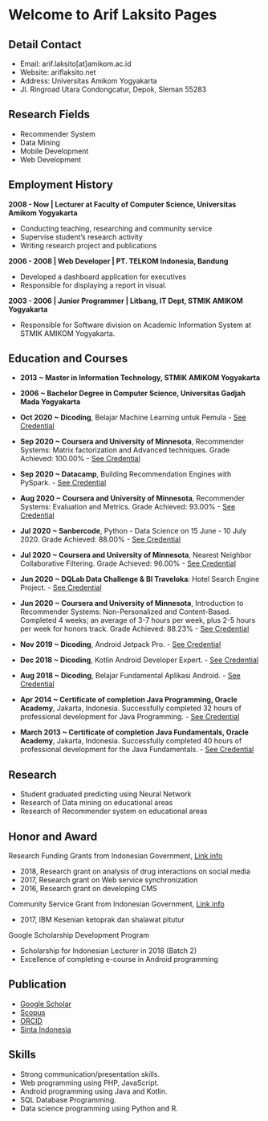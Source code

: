 # Welcome to Arif Laksito Pages

## Detail Contact

- Email: arif.laksito[at]amikom.ac.id
- Website: ariflaksito.net
- Address: Universitas Amikom Yogyakarta
- Jl. Ringroad Utara Condongcatur, Depok, Sleman 55283

## Research Fields
- Recommender System
- Data Mining
- Mobile Development
- Web Development

## Employment History
**2008 - Now | Lecturer at Faculty of Computer Science, Universitas Amikom Yogyakarta**
- Conducting teaching, researching and community service
- Supervise student’s research activity
- Writing research project and publications

**2006 - 2008 | Web Developer | PT. TELKOM Indonesia, Bandung**
- Developed a dashboard application for executives
- Responsible for displaying a report in visual.

**2003 - 2006 | Junior Programmer | Litbang, IT Dept, STMIK AMIKOM Yogyakarta**
- Responsible for Software division on Academic Information System at STMIK AMIKOM Yogyakarta.

## Education and Courses
- **2013 ~ Master in Information Technology, STMIK AMIKOM Yogyakarta**
- **2006 ~ Bachelor Degree in Computer Science, Universitas Gadjah Mada Yogyakarta**

- **Oct 2020 ~ Dicoding**, Belajar Machine Learning untuk Pemula - [See Credential](https://www.dicoding.com/certificates/JMZVM236OZN9)
- **Sep 2020 ~ Coursera and University of Minnesota**, Recommender Systems: Matrix factorization and Advanced techniques. Grade Achieved: 100.00% - [See Credential](https://www.coursera.org/account/accomplishments/certificate/QRU9Q24EUZ3M)
- **Sep 2020 ~ Datacamp**, Building Recommendation Engines with PySpark. - [See Credential](https://www.datacamp.com/statement-of-accomplishment/course/ac0b2da3a7c1929fb911ad61ac056ff7212c4b26)
- **Aug 2020 ~ Coursera and University of Minnesota**, Recommender Systems: Evaluation and Metrics. Grade Achieved: 93.00% - [See Credential](https://www.coursera.org/account/accomplishments/certificate/MBK6LEJX2QJK)
- **Jul 2020 ~ Sanbercode**, Python - Data Science on 15 June - 10 July 2020. Grade Achieved: 88.00% - [See Credential](/assets/docs/Sanbercode_Data_Science.pdf)
- **Jul 2020 ~ Coursera and University of Minnesota**, Nearest Neighbor Collaborative Filtering. Grade Achieved: 96.00% - [See Credential](https://www.coursera.org/account/accomplishments/certificate/JUCUEQ5M2ZZH)
- **Jun 2020 ~ DQLab Data Challenge & BI Traveloka**: Hotel Search Engine Project. - [See Credential](/assets/docs/DQLab_Data_Challenge_Hotel_Rec.jpg)
- **Jun 2020 ~ Coursera and University of Minnesota**, Introduction to Recommender Systems: Non-Personalized and Content-Based. Completed 4 weeks; an average of 3-7 hours per week, plus 2-5 hours per week for honors track. Grade Achieved: 88.23% - [See Credential](https://www.coursera.org/account/accomplishments/certificate/PCC5EWSW8CDT)
- **Nov 2019 ~ Dicoding**, Android Jetpack Pro. - [See Credential](https://www.dicoding.com/certificates/4EXGY6REEXRL)
- **Dec 2018 ~ Dicoding**, Kotlin Android Developer Expert. - [See Credential](https://www.dicoding.com/certificates/1OP8DLOGVPQK)
- **Aug 2018 ~ Dicoding**, Belajar Fundamental Aplikasi Android. - [See Credential](https://www.dicoding.com/certificates/0LZ0D30ORX65)
- **Apr 2014 ~ Certificate of completion Java Programming, Oracle Academy**, Jakarta, Indonesia. Successfully completed 32 hours of professional development for Java Programming. - [See Credential](/assets/docs/Oracle_Java_Programming.jpg)
- **March 2013 ~ Certificate of completion Java Fundamentals, Oracle Academy**, Jakarta, Indonesia. Successfully completed 40 hours of professional development for the Java Fundamentals. - [See Credential](/assets/docs/Oracle_Java_Fundamental.jpg)

## Research
- Student graduated predicting using Neural Network
- Research of Data mining on educational areas
- Research of Recommender system on educational areas

## Honor and Award
Research Funding Grants from Indonesian Government, [Link info](http://sinta.ristekbrin.go.id/authors/detail?id=6098026&view=research)
- 2018, Research grant on analysis of drug interactions on social media
- 2017, Research grant on Web service synchronization
- 2016, Research grant on developing CMS


Community Service Grant from Indonesian Government, [Link info](http://sinta.ristekbrin.go.id/authors/detail?id=6098026&view=services)
- 2017, IBM Kesenian ketoprak dan shalawat pitutur

Google Scholarship Development Program
- Scholarship for Indonesian Lecturer in 2018 (Batch 2)
- Excellence of completing e-course in Android programming

## Publication
- [Google Scholar](https://scholar.google.co.id/citations?user=9zhrw7YAAAAJ&hl=id)
- [Scopus](https://www.scopus.com/authid/detail.uri?authorId=57200217326)
- [ORCID](https://orcid.org/0000-0003-4679-2544)
- [Sinta Indonesia](https://sinta3.ristekbrin.go.id/authors/profile/6098026)

## Skills
- Strong communication/presentation skills.
- Web programming using PHP, JavaScript.
- Android programming using Java and Kotlin.
- SQL Database Programming.
- Data science programming using Python and R.
